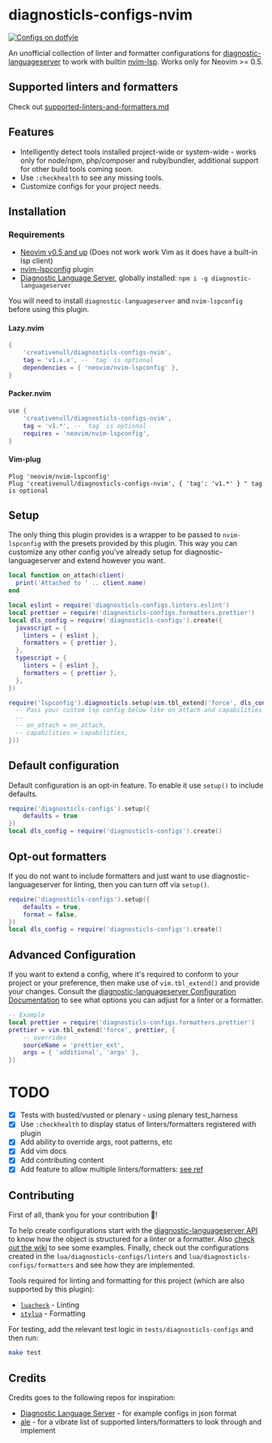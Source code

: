 # diagnosticls-configs-nvim

<a href="https://dotfyle.com/plugins/creativenull/diagnosticls-configs-nvim">
  <img src="https://dotfyle.com/plugins/creativenull/diagnosticls-configs-nvim/shield"
  alt="Configs on dotfyle">
</a>

An unofficial collection of linter and formatter configurations for [diagnostic-languageserver][dls] to work with
builtin [nvim-lsp][lsp]. Works only for Neovim >= 0.5.

## Supported linters and formatters

Check out [supported-linters-and-formatters.md](supported-linters-and-formatters.md)

## Features

+ Intelligently detect tools installed project-wide or system-wide - works only for node/npm, php/composer and
  ruby/bundler, additional support for other build tools coming soon.
+ Use `:checkhealth` to see any missing tools.
+ Customize configs for your project needs.

## Installation
### Requirements

+ [Neovim v0.5 and up][neovim] (Does not work work Vim as it does have a built-in lsp client)
+ [nvim-lspconfig][lspconfig] plugin
+ [Diagnostic Language Server][dls], globally installed: `npm i -g diagnostic-languageserver`

You will need to install `diagnostic-languageserver` and `nvim-lspconfig` before using this plugin.

#### Lazy.nvim

```lua
{
    'creativenull/diagnosticls-configs-nvim',
    tag = 'v1.x.x', -- `tag` is optional
    dependencies = { 'neovim/nvim-lspconfig' },
}
```

#### Packer.nvim

```lua
use {
    'creativenull/diagnosticls-configs-nvim',
    tag = 'v1.*', -- `tag` is optional
    requires = 'neovim/nvim-lspconfig',
}
```

#### Vim-plug

```vim
Plug 'neovim/nvim-lspconfig'
Plug 'creativenull/diagnosticls-configs-nvim', { 'tag': 'v1.*' } " tag is optional
```

## Setup

The only thing this plugin provides is a wrapper to be passed to `nvim-lspconfig` with the presets provided by this
plugin. This way you can customize any other config you've already setup for diagnostic-languageserver and extend
however you want.

```lua
local function on_attach(client)
  print('Attached to ' .. client.name)
end

local eslint = require('diagnosticls-configs.linters.eslint')
local prettier = require('diagnosticls-configs.formatters.prettier')
local dls_config = require('diagnosticls-configs').create({
  javascript = {
    linters = { eslint },
    formatters = { prettier },
  },
  typescript = {
    linters = { eslint },
    formatters = { prettier },
  },
})

require('lspconfig').diagnosticls.setup(vim.tbl_extend('force', dls_config, {
  -- Pass your custom lsp config below like on_attach and capabilities
  --
  -- on_attach = on_attach,
  -- capabilities = capabilities,
}))
```

## Default configuration

Default configuration is an opt-in feature. To enable it use `setup()` to include defaults.

```lua
require('diagnosticls-configs').setup({
    defaults = true
})
local dls_config = require('diagnosticls-configs').create()
```

## Opt-out formatters

If you do not want to include formatters and just want to use diagnostic-languageserver for linting, then you can turn
off via `setup()`.

```lua
require('diagnosticls-configs').setup({
    defaults = true,
    format = false,
})
local dls_config = require('diagnosticls-configs').create()
```

## Advanced Configuration

If you want to extend a config, where it's required to conform to your project or your preference, then make use of
`vim.tbl_extend()` and provide your changes. Consult the [diagnostic-languageserver Configuration Documentation](https://github.com/iamcco/diagnostic-languageserver#config--document)
to see what options you can adjust for a linter or a formatter.

```lua
-- Example
local prettier = require('diagnosticls-configs.formatters.prettier')
prettier = vim.tbl_extend('force', prettier, {
    -- overrides
    sourceName = 'prettier_ext',
    args = { 'additional', 'args' },
})
```

# TODO

+ [X] Tests with busted/vusted or plenary - using plenary test\_harness
+ [X] Use `:checkhealth` to display status of linters/formatters registered with plugin
+ [X] Add ability to override args, root patterns, etc
+ [X] Add vim docs
+ [X] Add contributing content
+ [X] Add feature to allow multiple linters/formatters: [see ref](https://github.com/iamcco/diagnostic-languageserver#config--document)

## Contributing

First of all, thank you for your contribution 🙂!

To help create configurations start with the [diagnostic-languageserver API][dls-setup] to know how the object is
structured for a linter or a formatter. Also [check out the wiki][dls-wiki] to see some examples. Finally, check out the
configurations created in the `lua/diagnosticls-configs/linters` and `lua/diagnosticls-configs/formatters` and see how
they are implemented.

Tools required for linting and formatting for this project (which are also supported by this plugin):
+ [`luacheck`][luacheck] - Linting
+ [`stylua`][stylua] - Formatting

For testing, add the relevant test logic in `tests/diagnosticls-configs` and then run:

```sh
make test
```

## Credits

Credits goes to the following repos for inspiration:

+ [Diagnostic Language Server](https://github.com/iamcco/diagnostic-languageserver) - for example configs in json format
+ [ale](https://github.com/dense-analysis/ale) - for a vibrate list of supported linters/formatters to look through and implement

[dls]: https://github.com/iamcco/diagnostic-languageserver
[dls-setup]: https://github.com/iamcco/diagnostic-languageserver#config--document
[dls-wiki]: https://github.com/iamcco/diagnostic-languageserver/wiki
[lsp]: https://neovim.io/doc/user/lsp.html
[packer]: https://github.com/wbthomason/packer.nvim
[luacheck]: https://github.com/mpeterv/luacheck
[stylua]: https://github.com/JohnnyMorganz/StyLua
[lspconfig]: https://github.com/neovim/nvim-lspconfig
[neovim]: https://github.com/neovim/neovim
